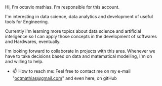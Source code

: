 Hi, I'm octavio mathias. I'm responsible for this account.

I'm interesting in data science, data analytics and development of useful tools for Engineering.

Currently I'm learning more topics about data science and artificial inteligence so I can apply those concepts in the development of softwares and 
Hardwares, eventually.

I'm looking forward to collaborate in projects with this area. Whenever we have to take decisions based on data and matematical modelling, I'm on and willing to help.


- 📫 How to reach me: Feel free to contact me on my e-mail "octmathias@gmail.com" and even here, on gitHub
